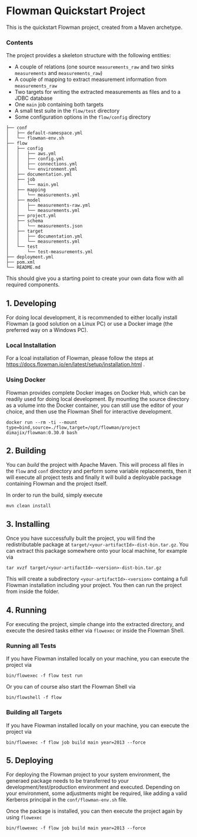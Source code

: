 # Flowman Quickstart Project

This is the quickstart Flowman project, created from a Maven archetype. 

### Contents
The project provides a skeleton structure with the following entities:
* A couple of relations (one source `measurements_raw` and two sinks `measurements` and `measurements_raw`)
* A couple of mapping to extract measurement information from `measurements_raw`
* Two targets for writing the extracted measurements as files and to a JDBC database
* One `main` job containing both targets
* A small test suite in the `flow/test` directory
* Some configuration options in the `flow/config` directory
```
├── conf
│   ├── default-namespace.yml
│   └── flowman-env.sh
├── flow
│   ├── config
│   │   ├── aws.yml
│   │   ├── config.yml
│   │   ├── connections.yml
│   │   └── environment.yml
│   ├── documentation.yml
│   ├── job
│   │   └── main.yml
│   ├── mapping
│   │   └── measurements.yml
│   ├── model
│   │   ├── measurements-raw.yml
│   │   └── measurements.yml
│   ├── project.yml
│   ├── schema
│   │   └── measurements.json
│   ├── target
│   │   ├── documentation.yml
│   │   └── measurements.yml
│   └── test
│       └── test-measurements.yml
├── deployment.yml
├── pom.xml
└── README.md
```

This should give you a starting point to create your own data flow with all required components.


## 1. Developing

For doing local development, it is recommended to either locally install Flowman (a good solution on a Linux PC)
or use a Docker image (the preferred way on a Windows PC).

### Local Installation
For a lcoal installation of Flowman, please follow the steps at https://docs.flowman.io/en/latest/setup/installation.html .

### Using Docker
Flowman provides complete Docker images on Docker Hub, which can be readily used for doing local development. By
mounting the source directory as a volume into the Docker container, you can still use the editor of your choice,
and then use the Flowman Shell for interactive development.
```shell
docker run --rm -ti --mount type=bind,source=./flow,target=/opt/flowman/project dimajix/flowman:0.30.0 bash
```


## 2. Building

You can *build* the project with Apache Maven. This will process all files in the `flow` and `conf` directory and
perform some variable replacements, then it will execute all project tests and finally it will build a deployable
package containing Flowman and the project itself.

In order to run the build, simply execute
```shell
mvn clean install
```


## 3. Installing

Once you have successfully built the project, you will find the redistributable package at
`target/<your-artifactId>-dist-bin.tar.gz`. You can extract this package somewhere onto your local machine,
for example via
```shell
tar xvzf target/<your-artifactId>-<version>-dist-bin.tar.gz
```
This will create a subdirectory `<your-artifactId>-<version>` containg a full Flowman installation including your
project. You then can run the project from inside the folder. 


## 4. Running

For executing the project, simple change into the extracted directory, and execute the desired tasks either via
`flowexec` or inside the Flowman Shell.


### Running all Tests

If you have Flowman installed locally on your machine, you can execute the project via
```shell
bin/flowexec -f flow test run
```
Or you can of course also start the Flowman Shell via
```shell
bin/flowshell -f flow
```

### Building all Targets

If you have Flowman installed locally on your machine, you can execute the project via
```shell
bin/flowexec -f flow job build main year=2013 --force
```


## 5. Deploying

For deploying the Flowman project to your system environment, the generaed package needs to be transferred to your
development/test/production environment and executed. Depending on your environment, some adjustments might be
required, like adding a valid Kerberos principal in the `conf/flowman-env.sh` file.

Once the package is installed, you can then execute the project again by using `flowexec`
```shell
bin/flowexec -f flow job build main year=2013 --force
```

